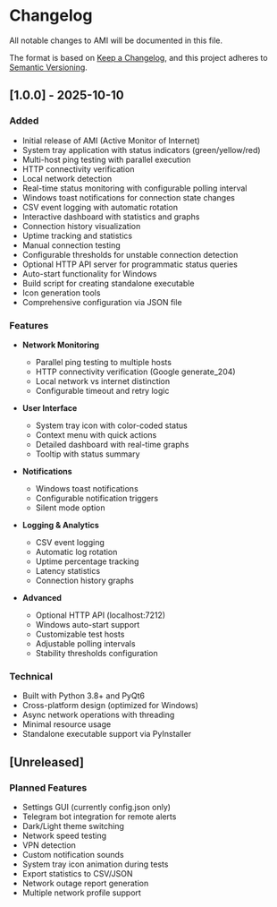 # Changelog

All notable changes to AMI will be documented in this file.

The format is based on [Keep a Changelog](https://keepachangelog.com/en/1.0.0/),
and this project adheres to [Semantic Versioning](https://semver.org/spec/v2.0.0.html).

## [1.0.0] - 2025-10-10

### Added
- Initial release of AMI (Active Monitor of Internet)
- System tray application with status indicators (green/yellow/red)
- Multi-host ping testing with parallel execution
- HTTP connectivity verification
- Local network detection
- Real-time status monitoring with configurable polling interval
- Windows toast notifications for connection state changes
- CSV event logging with automatic rotation
- Interactive dashboard with statistics and graphs
- Connection history visualization
- Uptime tracking and statistics
- Manual connection testing
- Configurable thresholds for unstable connection detection
- Optional HTTP API server for programmatic status queries
- Auto-start functionality for Windows
- Build script for creating standalone executable
- Icon generation tools
- Comprehensive configuration via JSON file

### Features
- **Network Monitoring**
  - Parallel ping testing to multiple hosts
  - HTTP connectivity verification (Google generate_204)
  - Local network vs internet distinction
  - Configurable timeout and retry logic
  
- **User Interface**
  - System tray icon with color-coded status
  - Context menu with quick actions
  - Detailed dashboard with real-time graphs
  - Tooltip with status summary
  
- **Notifications**
  - Windows toast notifications
  - Configurable notification triggers
  - Silent mode option
  
- **Logging & Analytics**
  - CSV event logging
  - Automatic log rotation
  - Uptime percentage tracking
  - Latency statistics
  - Connection history graphs
  
- **Advanced**
  - Optional HTTP API (localhost:7212)
  - Windows auto-start support
  - Customizable test hosts
  - Adjustable polling intervals
  - Stability thresholds configuration

### Technical
- Built with Python 3.8+ and PyQt6
- Cross-platform design (optimized for Windows)
- Async network operations with threading
- Minimal resource usage
- Standalone executable support via PyInstaller

## [Unreleased]

### Planned Features
- Settings GUI (currently config.json only)
- Telegram bot integration for remote alerts
- Dark/Light theme switching
- Network speed testing
- VPN detection
- Custom notification sounds
- System tray icon animation during tests
- Export statistics to CSV/JSON
- Network outage report generation
- Multiple network profile support

